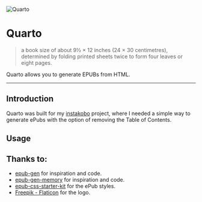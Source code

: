 ![Quarto](https://www.dropbox.com/s/dg1r4fmfpkmwwc7/quarto-small.png?raw=1)

# Quarto

> a book size of about 9½ × 12 inches (24 × 30 centimetres), determined by folding printed sheets twice to form four leaves or eight pages.

Quarto allows you to generate EPUBs from HTML.

---

## Introduction

Quarto was built for my [instakobo](https://github.com/voidberg/instakobo) project, where I needed a simple way to generate ePubs with the option of removing the Table of Contents.

## Usage

## Thanks to:

- [epub-gen](https://github.com/cyrilis/epub-gen) for inspiration and code.
- [epub-gen-memory](https://github.com/cpiber/epub-gen-memory) for inspiration and code.
- [epub-css-starter-kit](https://github.com/mattharrison/epub-css-starter-kit) for the ePub styles.
- [Freepik - Flaticon](https://www.flaticon.com/free-icons/book) for the logo.
